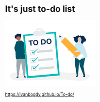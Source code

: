 # It's just to-do list

<img src="./img/new-logo.jpg" width="300">

https://ivanbogdv.github.io/To-do/
